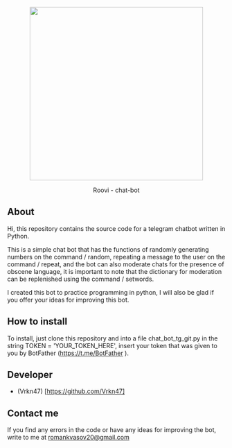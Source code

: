 <p align="center">
 <img src="https://i.ibb.co/Gnmk6cn/IMG-20240827-162814.png" width="400">
</p>

<p align="center">
  Roovi - chat-bot
</p>

## About

Hi, this repository contains the source code for a telegram chatbot written in Python.

This is a simple chat bot that has the functions of randomly generating numbers on the command / random, repeating a message to the user on the command / repeat, and the bot can also moderate chats for the presence of obscene language, it is important to note that the dictionary for moderation can be replenished using the command / setwords.

I created this bot to practice programming in python, I will also be glad if you offer your ideas for improving this bot.

## How to install

To install, just clone this repository and into a file chat_bot_tg_git.py in the string TOKEN = 'YOUR_TOKEN_HERE', insert your token that was given to you by BotFather (https://t.me/BotFather ).

## Developer

- (Vrkn47) [https://github.com/Vrkn47]

## Contact me

If you find any errors in the code or have any ideas for improving the bot, write to me at romankvasov20@gmail.com
